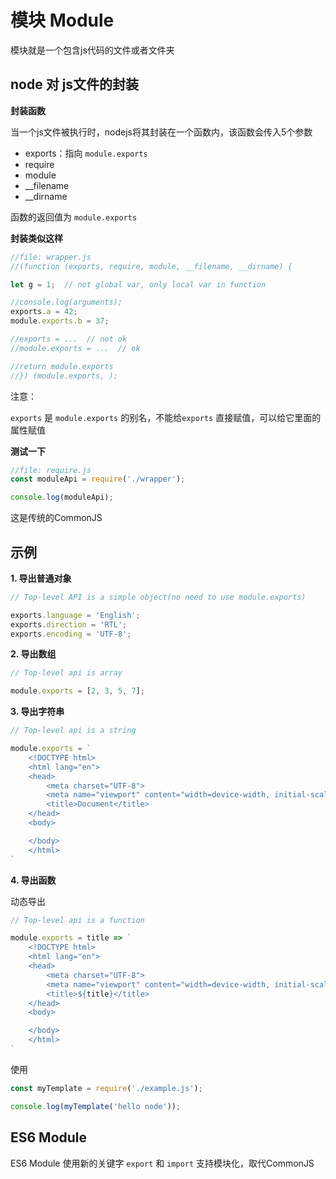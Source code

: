 # 模块 Module

模块就是一个包含js代码的文件或者文件夹

## node  对 js文件的封装

**封装函数**

当一个js文件被执行时，nodejs将其封装在一个函数内，该函数会传入5个参数

- exports：指向 `module.exports`
- require
- module
- __filename
- __dirname

函数的返回值为 `module.exports`

**封装类似这样**

```js
//file: wrapper.js
//(function (exports, require, module, __filename, __dirname) {

let g = 1;  // not global var, only local var in function

//console.log(arguments);
exports.a = 42;
module.exports.b = 37;

//exports = ...  // not ok
//module.exports = ...  // ok

//return module.exports
//}) (module.exports, );
```

注意：

`exports` 是 `module.exports` 的别名，不能给`exports` 直接赋值，可以给它里面的属性赋值


**测试一下**

```js
//file: require.js
const moduleApi = require('./wrapper');

console.log(moduleApi);
```

这是传统的CommonJS

## 示例

**1. 导出普通对象**

```js
// Top-level API is a simple object(no need to use module.exports)

exports.language = 'English';
exports.direction = 'RTL';
exports.encoding = 'UTF-8';
```

**2. 导出数组**

```js
// Top-level api is array

module.exports = [2, 3, 5, 7];
```

**3. 导出字符串**

```js
// Top-level api is a string

module.exports = `
    <!DOCTYPE html>
    <html lang="en">
    <head>
        <meta charset="UTF-8">
        <meta name="viewport" content="width=device-width, initial-scale=1.0">
        <title>Document</title>
    </head>
    <body>

    </body>
    </html>
`
```

**4. 导出函数**

动态导出

```js
// Top-level api is a function

module.exports = title => `
    <!DOCTYPE html>
    <html lang="en">
    <head>
        <meta charset="UTF-8">
        <meta name="viewport" content="width=device-width, initial-scale=1.0">
        <title>${title}</title>
    </head>
    <body>

    </body>
    </html>
`
```

使用

```js
const myTemplate = require('./example.js');

console.log(myTemplate('hello node'));
```

## ES6 Module

ES6 Module 使用新的关键字 `export` 和 `import` 支持模块化，取代CommonJS

